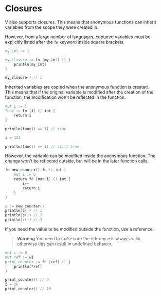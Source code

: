 # Closures

V also supports closures.
This means that anonymous functions can inherit variables from the scope they were created in.

However, from a large number of languages, captured variables must be explicitly listed after
the `fn` keyword inside square brackets.

```v play
my_int := 1

my_closure := fn [my_int] () {
	println(my_int)
}

my_closure() // 1
```

Inherited variables are copied when the anonymous function is created.
This means that if the original variable is modified after the creation of the function,
the modification won't be reflected in the function.

```v play
mut i := 1
func := fn [i] () int {
	return i
}

println(func() == 1) // true

i = 123

println(func() == 1) // still true
```

However, the variable can be modified inside the anonymous function.
The change won't be reflected outside, but will be in the later function calls.

```v oksyntax
fn new_counter() fn () int {
	mut i := 0
	return fn [mut i] () int {
		i++
		return i
	}
}

c := new_counter()
println(c()) // 1
println(c()) // 2
println(c()) // 3
```

If you need the value to be modified outside the function, use a reference.

> **Warning**
> You need to make sure the reference is always valid,
> otherwise this can result in undefined behavior.

```v oksyntax
mut i := 0
mut ref := &i
print_counter := fn [ref] () {
	println(*ref)
}

print_counter() // 0
i = 10
print_counter() // 10
```
